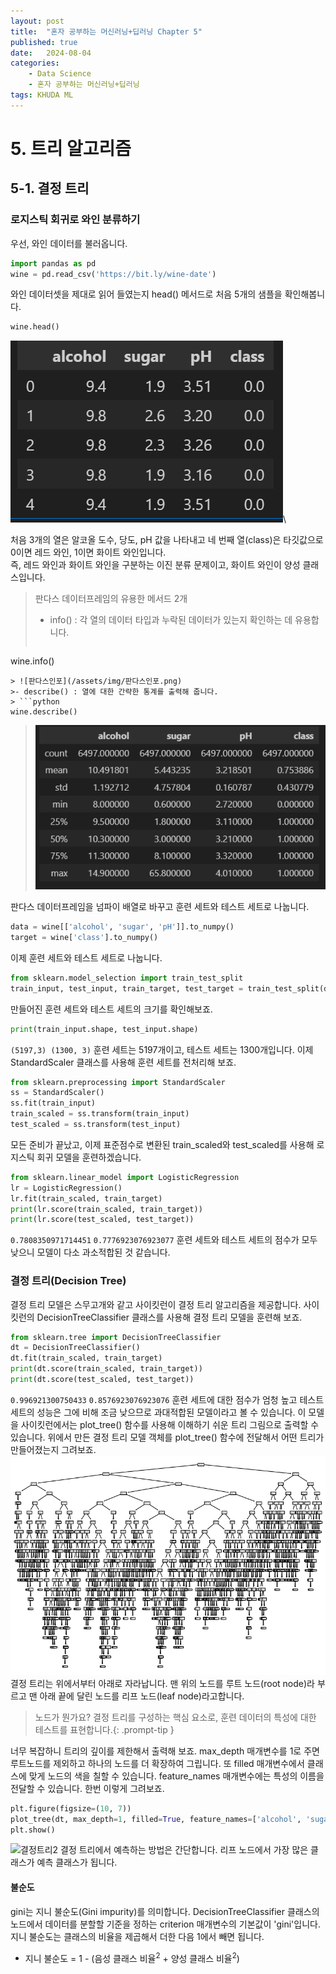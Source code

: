```yaml
---
layout: post
title:  "혼자 공부하는 머신러닝+딥러닝 Chapter 5"
published: true
date:   2024-08-04 
categories:
    - Data Science
    - 혼자 공부하는 머신러닝+딥러닝
tags: KHUDA ML
---
```

# 5. 트리 알고리즘
## 5-1. 결정 트리
### 로지스틱 회귀로 와인 분류하기
우선, 와인 데이터를 불러옵니다.
```python
import pandas as pd
wine = pd.read_csv('https://bit.ly/wine-date')
```
와인 데이터셋을 제대로 읽어 들였는지 head() 메서드로 처음 5개의 샘플을 확인해봅니다.
```python
wine.head()
```
![와인데이터](/assets/img/와인%20헤드.png)\

처음 3개의 열은 알코올 도수, 당도, pH 값을 나타내고 네 번째 열(class)은 타깃값으로 0이면 레드 와인, 1이면 화이트 와인입니다.\
즉, 레드 와인과 화이트 와인을 구분하는 이진 분류 문제이고, 화이트 와인이 양성 클래스입니다.
> 판다스 데이터프레임의 유용한 메서드 2개
>- info() : 각 열의 데이터 타입과 누락된 데이터가 있는지 확인하는 데 유용합니다.
> ```python
wine.info()
```
> ![판다스인포](/assets/img/판다스인포.png)
>- describe() : 열에 대한 간략한 통계를 출력해 줍니다.
> ```python
wine.describe()
```
> ![판다스디스크라이브](/assets/img/판다스디스크라이브.png)

판다스 데이터프레임을 넘파이 배열로 바꾸고 훈련 세트와 테스트 세트로 나눕니다.
```python
data = wine[['alcohol', 'sugar', 'pH']].to_numpy()
target = wine['class'].to_numpy()
```
이제 훈련 세트와 테스트 세트로 나눕니다.
```python
from sklearn.model_selection import train_test_split
train_input, test_input, train_target, test_target = train_test_split(data, target, test_size=0.2, random_state=42)
```
만들어진 훈련 세트와 테스트 세트의 크기를 확인해보죠.
```python
print(train_input.shape, test_input.shape)
```
`(5197,3) (1300, 3)`
훈련 세트는 5197개이고, 테스트 세트는 1300개입니다.
이제 StandardScaler 클래스를 사용해 훈련 세트를 전처리해 보죠.
```python
from sklearn.preprocessing import StandardScaler
ss = StandardScaler()
ss.fit(train_input)
train_scaled = ss.transform(train_input)
test_scaled = ss.transform(test_input)
```
모든 준비가 끝났고, 이제 표준점수로 변환된 train_scaled와 test_scaled를 사용해 로지스틱 회귀 모델을 훈련하겠습니다.
```python
from sklearn.linear_model import LogisticRegression
lr = LogisticRegression()
lr.fit(train_scaled, train_target)
print(lr.score(train_scaled, train_target))
print(lr.score(test_scaled, test_target))
```
`0.7808350971714451`
`0.7776923076923077`
훈련 세트와 테스트 세트의 점수가 모두 낮으니 모델이 다소 과소적합된 것 같습니다.
### 결정 트리(Decision Tree)
결정 트리 모델은 스무고개와 같고 사이킷런이 결정 트리 알고리즘을 제공합니다.
사이킷런의 DecisionTreeClassifier 클래스를 사용해 결정 트리 모델을 훈련해 보죠.
```python
from sklearn.tree import DecisionTreeClassifier
dt = DecisionTreeClassifier()
dt.fit(train_scaled, train_target)
print(dt.score(train_scaled, train_target))
print(dt.score(test_scaled, test_target))
```
`0.996921300750433`
`0.8576923076923076`
훈련 세트에 대한 점수가 엄청 높고 테스트 세트의 성능은 그에 비해 조금 낮으므로 과대적합된 모델이라고 볼 수 있습니다.
이 모델을 사이킷런에서는 plot_tree() 함수를 사용해 이해하기 쉬운 트리 그림으로 출력할 수 있습니다.
위에서 만든 결정 트리 모델 객체를 plot_tree() 함수에 전달해서 어떤 트리가 만들어졌는지 그려보죠.
![결정트리](/assets/img/결정%20트리.png)
결정 트리는 위에서부터 아래로 자라납니다.
맨 위의 노드를 루트 노드(root node)라 부르고 맨 아래 끝에 달린 노드를 리프 노드(leaf node)라고합니다.
> 노드가 뭔가요?
> 결정 트리를 구성하는 핵심 요소로, 훈련 데이터의 특성에 대한 테스트를 표현합니다.{: .prompt-tip }

너무 복잡하니 트리의 깊이를 제한해서 출력해 보죠.
max_depth 매개변수를 1로 주면 루트노드를 제외하고 하나의 노드를 더 확장하여 그립니다. 
또 filled 매개변수에서 클래스에 맞게 노드의 색을 칠할 수 있습니다. feature_names 매개변수에는 특성의 이름을 전달할 수 있습니다.
한번 이렇게 그려보죠.
```python
plt.figure(figsize=(10, 7))
plot_tree(dt, max_depth=1, filled=True, feature_names=['alcohol', 'sugar', 'pH'])
plt.show()
```
![결정트리2](/assets/img/결정%20트리2.png)
결정 트리에서 예측하는 방법은 간단합니다.
리프 노드에서 가장 많은 클래스가 예측 클래스가 됩니다.
#### 불순도
gini는 지니 불순도(Gini impurity)를 의미합니다. DecisionTreeClassifier 클래스의 노드에서 데이터를 분할할 기준을 정하는 criterion 매개변수의 기본값이 'gini'입니다.
지니 불순도는 클래스의 비율을 제곱해서 더한 다음 1에서 빼면 됩니다.
- 지니 불순도 = 1 - (음성 클래스 비율<sup>2</sup> + 양성 클래스 비율<sup>2</sup>)
